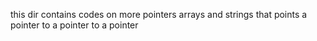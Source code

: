 this dir contains codes on more pointers arrays and strings that points a pointer to a pointer to a pointer
